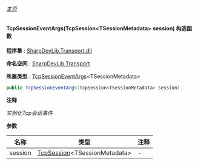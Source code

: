 ###### [主页](./Index.md "主页")

#### TcpSessionEventArgs(TcpSession\<TSessionMetadata\> session) 构造函数

**程序集** : [SharpDevLib.Transport.dll](./SharpDevLib.Transport.assembly.md "SharpDevLib.Transport.dll")

**命名空间** : [SharpDevLib.Transport](./SharpDevLib.Transport.namespace.md "SharpDevLib.Transport")

**所属类型** : [TcpSessionEventArgs](./SharpDevLib.Transport.TcpSessionEventArgs.1.md "TcpSessionEventArgs")\<TSessionMetadata\>

``` csharp
public TcpSessionEventArgs(TcpSession<TSessionMetadata> session)
```
**注释**

*实例化Tcp会话事件*


**参数**

|名称|类型|注释|
|---|---|---|
|session|[TcpSession](./SharpDevLib.Transport.TcpSession.1.md "TcpSession")\<TSessionMetadata\>|-|


